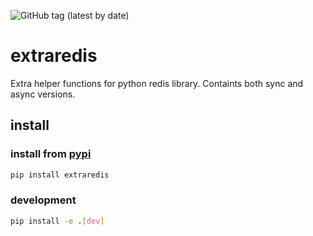 ![GitHub tag (latest by date)](https://img.shields.io/github/v/tag/tandav/extraredis)

# extraredis

Extra helper functions for python redis library. Containts both sync and async versions.

## install
### install from [pypi](https://pypi.org/project/extraredis/)
```sh
pip install extraredis
```

### development
```sh
pip install -e .[dev]
```
